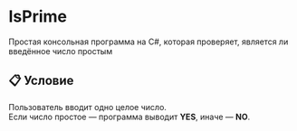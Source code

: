 # IsPrime

Простая консольная программа на C#, которая проверяет, является ли введённое число простым

## 📋 Условие

Пользователь вводит одно целое число.  
Если число простое — программа выводит **YES**, иначе — **NO**.
